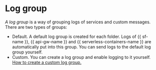 # Log group

_A log group_ is a way of grouping logs of services and custom messages. There are two types of groups:
* Default. A default log group is created for each folder. Logs of {{ sf-name }}, {{ api-gw-name }} and {{ serverless-containers-name }} are automatically put into this group. You can send logs to the default log group yourself.
* Custom. You can create a log group and enable logging to it yourself. [How to create a custom log group.](../operations/create-group.md)

